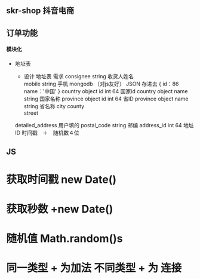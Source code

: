## skr-shop  抖音电商

## 订单功能

#### 模块化
  - 地址表
    - 设计 地址表 
    需求 
    consignee string  收货人姓名   
    mobile string 手机
    mongodb （对js友好） JSON 存进去
    {
        id：86
        name：'中国'
    }
    country object id int 64  国家id
    country object name string 国家名称
    province object id  int 64   省ID
    province object name  string 省名称
    city 
    county   
    street

    detailed_address 用户填的
    postal_code     string  邮编
    address_id    int 64  地址ID
    时间戳　＋　随机数４位







## JS  
  # 获取时间戳  new Date()   
  # 获取秒数   +new Date()
  # 随机值    Math.random()s
  # 同一类型 + 为加法  不同类型 + 为 连接




    